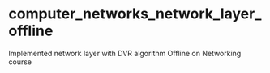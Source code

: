 # computer_networks_network_layer_offline
Implemented network layer with DVR algorithm
Offline on Networking course
